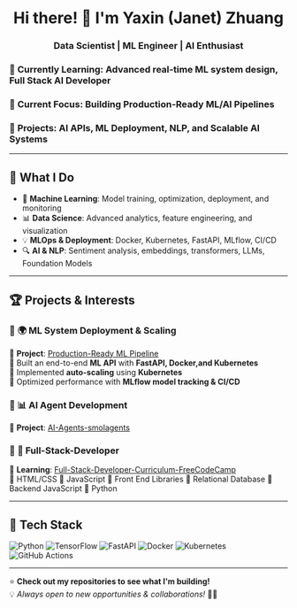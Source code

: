 <h1 align="center">Hi there! 👋 I'm Yaxin (Janet) Zhuang</h1>
<h3 align="center">Data Scientist | ML Engineer | AI Enthusiast</h3>

### 🌱 **Currently Learning**: Advanced real-time ML system design, Full Stack AI Developer
### 📌 **Current Focus**: Building **Production-Ready ML/AI Pipelines**  
### 🔭 **Projects**: AI APIs, ML Deployment, NLP, and Scalable AI Systems  

---

## 🚀 **What I Do**
- 🧠 **Machine Learning**: Model training, optimization, deployment, and monitoring
- 📊 **Data Science**: Advanced analytics, feature engineering, and visualization  
- 💡 **MLOps & Deployment**: Docker, Kubernetes, FastAPI, MLflow, CI/CD  
- 🔍 **AI & NLP**: Sentiment analysis, embeddings, transformers, LLMs, Foundation Models  

---

## 🏆 **Projects & Interests**
### 🔹 **🌍 ML System Deployment & Scaling**
📌 **Project**: [Production-Ready ML Pipeline](https://github.com/yqz5514/Machine-Learning-AI-Engineer/tree/main/MLOps%20and%20MLSD/Practice/week1-ai-ml-system-diagram/ML-System-Pipeline)  
🔹 Built an end-to-end **ML API** with **FastAPI, Docker,and Kubernetes**  
🔹 Implemented **auto-scaling** using **Kubernetes**  
🔹 Optimized performance with **MLflow model tracking & CI/CD**  

### 🔹 **📊 AI Agent Development**
📌 **Project**: [AI-Agents-smolagents](https://github.com/yqz5514/AI-Agents-Hugging-Face)  

### 🔹 **🚀 Full-Stack-Developer**
📌 **Learning**: [Full-Stack-Developer-Curriculum-FreeCodeCamp](https://github.com/yqz5514/Full-Stack-Developer-Curriculum)  
 🔹 HTML/CSS 
 🔹 JavaScript 
 🔹 Front End Libraries
 🔹 Relational Database
 🔹 Backend JavaScript
 🔹 Python 

---

## 🔧 **Tech Stack**
![Python](https://img.shields.io/badge/Python-3776AB?style=for-the-badge&logo=python&logoColor=white)
![TensorFlow](https://img.shields.io/badge/TensorFlow-FF6F00?style=for-the-badge&logo=tensorflow&logoColor=white)
![FastAPI](https://img.shields.io/badge/FastAPI-009688?style=for-the-badge&logo=fastapi&logoColor=white)
![Docker](https://img.shields.io/badge/Docker-2496ED?style=for-the-badge&logo=docker&logoColor=white)
![Kubernetes](https://img.shields.io/badge/Kubernetes-326CE5?style=for-the-badge&logo=kubernetes&logoColor=white)
![GitHub Actions](https://img.shields.io/badge/GitHub%20Actions-2088FF?style=for-the-badge&logo=githubactions&logoColor=white)

---

⭐ **Check out my repositories to see what I'm building!**  
💡 *Always open to new opportunities & collaborations!* 🚀🔥
